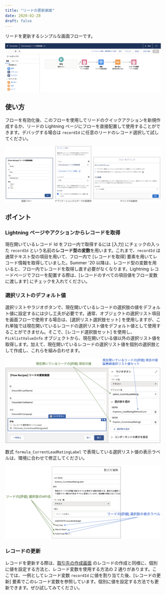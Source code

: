 ```yaml
---
title: "リードの更新画面"
date: 2020-02-28
draft: false
---
```


リードを更新するシンプルな画面フローです。

![](screenshot.png)

## 使い方
フローを有効化後、このフローを使用してリードのクイックアクションを新規作成するか、リードの Lightning ページにフローを直接配置して使用することができます。デバッグする場合は `recordId` に任意のリードのレコード選択して試してください。

![](how_to_use.png)

## ポイント
###  Lightning ページやアクションからレコードを取得
現在開いているレコード Id をフロー内で取得するには [入力] にチェックの入った `recordId` という名前の**レコード型の変数**を用います。これまで、`recordId` は通常テキスト型の項目を用いて、フロー内で [レコードを取得] 要素を用いてレコード情報を取得していました。Summer '20 以降は、レコード型の変数を用いると、フロー内でレコードを取得し直す必要がなくなります。Lightning レコードページでフローを配置する際は、[レコードのすべての項目値をフロー変数に渡します] にチェックを入れてください。

### 選択リストのデフォルト値
選択リストやラジオボタンで、現在開いているレコードの選択肢の値をデフォルト値に設定するには少し工夫が必要です。通常、オブジェクトの選択リスト項目を画面フローで使用する場合は、[選択リスト選択肢セット] を使用しますが、これ単独では現在開いているレコードの選択リスト値をデフォルト値として使用することができません。そこで、[レコード選択肢セット] を使用し、`PicklistValueInfo` オブジェクトから、現在開いている値以外の選択リスト値を取得します。加えて、現在開いているレコードの選択リスト値を個別の選択肢として作成し、これらを組み合わせます。

![](options.png)

数式 `formula_CurrentLeadRatingLabel` で表現している選択リスト値の表示ラベルは、環境に合わせて修正してください。

![](formula.png)

### レコードの更新
レコードを更新する際は、[取引先の作成画面](../account-create-screen) のレコードの作成と同様に、個別に値を設定する方法と、レコード変数を使用する方法の 2 通りがあります。ここでは、一例としてレコード変数 `recordId` に値を割り当てた後、[レコードの更新] 要素でこのレコード変数を参照しています。個別に値を設定する方法でも更新できます。ぜひ試してみてください。
